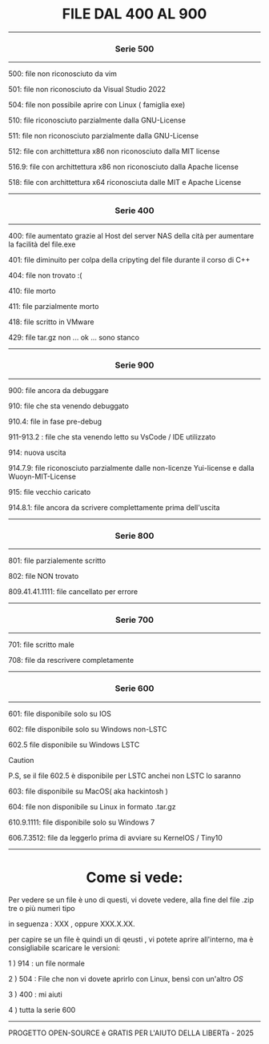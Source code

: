 <h1 align="center">FILE DAL 400 AL 900</h1>

-------------------------------------------------

<h3 align="center"> Serie 500 </h3>

------------------------------------------------

500: file non riconosciuto da vim

501: file non riconosciuto da Visual Studio 2022

504: file non possibile aprire con Linux ( famiglia exe)


510: file riconosciuto parzialmente dalla GNU-License

511: file non riconosciuto parzialmente dalla GNU-License 

512: file con archittettura x86 non riconosciuto dalla MIT license

516.9: file con archittettura x86 non riconosciuto dalla Apache license 

518: file  con archittettura x64 riconosciuta dalle MIT e Apache License 


-------------------------------------------------

<h3 align="center"> Serie 400 </h3>

-------------------------------------------------

400: file aumentato grazie al Host del server NAS della cità per aumentare la facilità del file.exe 

401: file diminuito per colpa della cripyting del file durante il corso di C++

404: file non trovato :(


410: file morto

411: file parzialmente morto

418: file scritto in VMware


429: file tar.gz non ... ok ... sono stanco  


------------------------------------------------

<h3 align="center">Serie 900 </h3>

------------------------------------------------

900: file ancora da debuggare

910: file che sta venendo debuggato

910.4: file in fase pre-debug

911-913.2 : file che sta venendo letto su VsCode / IDE utilizzato

914: nuova uscita

914.7.9: file riconosciuto parzialmente dalle non-licenze Yui-license e dalla Wuoyn-MIT-License

915: file vecchio caricato 

914.8.1: file ancora da scrivere complettamente prima dell'uscita

----------------------------------------------------

<h3 align="center"> Serie 800 </h3>

---------------------------------------------------

801: file parzialemente scritto

802: file NON trovato

809.41.41.1111: file cancellato per errore

-------------------------------------------------

<h3 align="center"> Serie 700 </h3>

-------------------------------------------------------

701: file scritto male

708: file da rescrivere completamente

-------------------------------------------------------------

<h3 align="center"> Serie 600 </h3>

---------------------------------------------

601: file disponibile solo su IOS

602: file disponibile solo su Windows non-LSTC


 602.5 file disponibile su Windows LSTC

 >[!CAUTION]
>
>P.S, se il file 602.5 è disponibile per LSTC anchei non LSTC lo saranno </h4>

 
603: file disponibile su MacOS( aka hackintosh )

604: file non disponibile su Linux in formato .tar.gz

610.9.1111: file disponibile solo su Windows 7

606.7.3512: file da leggerlo prima di avviare su KernelOS / Tiny10

--------------------------------------------------------------


<h1 align="center"> Come si vede: </h1>

Per vedere se un file è uno di questi, vi dovete vedere, alla fine del file .zip tre o più numeri tipo 

in seguenza : XXX , oppure XXX.X.XX.

per capire se un file è quindi un di qeusti , vi potete aprire all'interno, ma è consigliabile scaricare le versioni:

1 ) 914 : un file normale

2 ) 504 : File che non vi dovete aprirlo con Linux, bensì con un'altro _OS_

3 ) 400 : mi aiuti

4 ) tutta la serie 600

------------------------------------------------------------
               
PROGETTO OPEN-SOURCE è GRATIS PER L'AIUTO DELLA LIBERTà                 -      2025 

